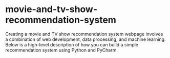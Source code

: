 # movie-and-tv-show-recommendation-system
 Creating a movie and TV show recommendation system webpage involves a combination of web development, data processing, and machine learning. Below is a high-level description of how you can build a simple recommendation system using Python and PyCharm.
